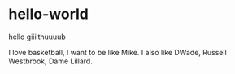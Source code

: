 # hello-world
hello giiiithuuuub

I love basketball, I want to be like Mike. I also like DWade, Russell Westbrook, Dame Lillard. 
